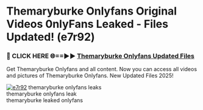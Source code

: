 # Themaryburke Onlyfans Original Videos 0nlyFans Leaked - Files Updated! (e7r92)

<h3>🔴 CLICK HERE 🌐==►► <a href="https://tinyurl.com/x26r9saj" rel="nofollow">Themaryburke Onlyfans Updated Files</a></h3>

Get Themaryburke Onlyfans and all content. Now you can access all videos and pictures of Themaryburke Onlyfans. New Updated Files 2025!

[![e7r92](https://i.imgur.com/LkgZPqh.gif)](https://tinyurl.com/x26r9saj)
themaryburke onlyfans leaks<br>
themaryburke onlyfans leak<br>
themaryburke leaked onlyfans